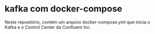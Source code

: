 # kafka com docker-compose
Neste repositório, contém um arquivo docker-compose.yml que inicia o Kafka e o Control Center da Confluent Inc.
